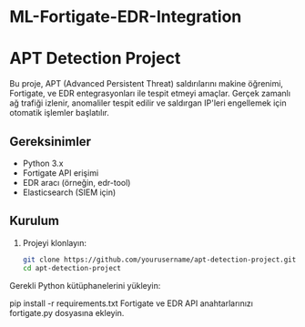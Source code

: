 # ML-Fortigate-EDR-Integration

# APT Detection Project

Bu proje, APT (Advanced Persistent Threat) saldırılarını makine öğrenimi, Fortigate, ve EDR entegrasyonları ile tespit etmeyi amaçlar. Gerçek zamanlı ağ trafiği izlenir, anomaliler tespit edilir ve saldırgan IP'leri engellemek için otomatik işlemler başlatılır.

## Gereksinimler

- Python 3.x
- Fortigate API erişimi
- EDR aracı (örneğin, edr-tool)
- Elasticsearch (SIEM için)

## Kurulum

1. Projeyi klonlayın:
   ```bash
   git clone https://github.com/yourusername/apt-detection-project.git
   cd apt-detection-project


Gerekli Python kütüphanelerini yükleyin:

pip install -r requirements.txt
Fortigate ve EDR API anahtarlarınızı fortigate.py dosyasına ekleyin.
